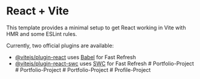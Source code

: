 # React + Vite

This template provides a minimal setup to get React working in Vite with HMR and some ESLint rules.

Currently, two official plugins are available:

- [@vitejs/plugin-react](https://github.com/vitejs/vite-plugin-react/blob/main/packages/plugin-react/README.md) uses [Babel](https://babeljs.io/) for Fast Refresh
- [@vitejs/plugin-react-swc](https://github.com/vitejs/vite-plugin-react-swc) uses [SWC](https://swc.rs/) for Fast Refresh
#   P o r t f o l i o - P r o j e c t  
 #   P o r t f o l i o - P r o j e c t  
 #   P o r t f o l i o - P r o j e c t  
 #   P r o f i l e - P r o j e c t  
 